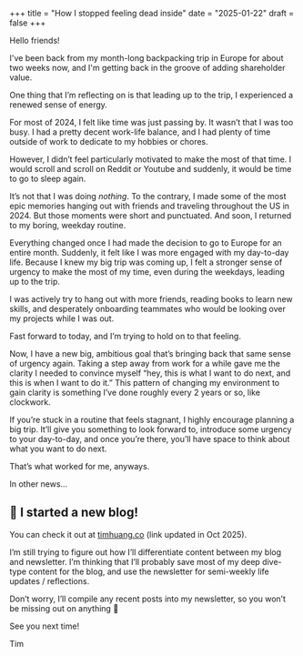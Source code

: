 +++
title = "How I stopped feeling dead inside"
date = "2025-01-22"
draft = false
+++

Hello friends!

I've been back from my month-long backpacking trip in Europe for about two weeks now, and I'm getting back in the groove of adding shareholder value.

One thing that I’m reflecting on is that leading up to the trip, I experienced a renewed sense of energy.

For most of 2024, I felt like time was just passing by. It wasn’t that I was too busy. I had a pretty decent work-life balance, and I had plenty of time outside of work to dedicate to my hobbies or chores.

However, I didn’t feel particularly motivated to make the most of that time. I would scroll and scroll on Reddit or Youtube and suddenly, it would be time to go to sleep again.

It’s not that I was doing *nothing*. To the contrary, I made some of the most epic memories hanging out with friends and traveling throughout the US in 2024. But those moments were short and punctuated. And soon, I returned to my boring, weekday routine.

Everything changed once I had made the decision to go to Europe for an entire month. Suddenly, it felt like I was more engaged with my day-to-day life. Because I knew my big trip was coming up, I felt a stronger sense of urgency to make the most of my time, even during the weekdays, leading up to the trip.

I was actively try to hang out with more friends, reading books to learn new skills, and desperately onboarding teammates who would be looking over my projects while I was out.

Fast forward to today, and I’m trying to hold on to that feeling.

Now, I have a new big, ambitious goal that’s bringing back that same sense of urgency again. Taking a step away from work for a while gave me the clarity I needed to convince myself “hey, this is what I want to do next, and this is when I want to do it.” This pattern of changing my environment to gain clarity is something I’ve done roughly every 2 years or so, like clockwork.

If you’re stuck in a routine that feels stagnant, I highly encourage planning a big trip. It’ll give you something to look forward to, introduce some urgency to your day-to-day, and once you’re there, you’ll have space to think about what you want to do next.

That’s what worked for me, anyways.

In other news…

## 🚀 I started a new blog!

You can check it out at [timhuang.co](timhuang.co) (link updated in Oct 2025).

I’m still trying to figure out how I’ll differentiate content between my blog and newsletter. I’m thinking that I’ll probably save most of my deep dive-type content for the blog, and use the newsletter for semi-weekly life updates / reflections.

Don’t worry, I’ll compile any recent posts into my newsletter, so you won’t be missing out on anything 🙂

See you next time!

Tim
